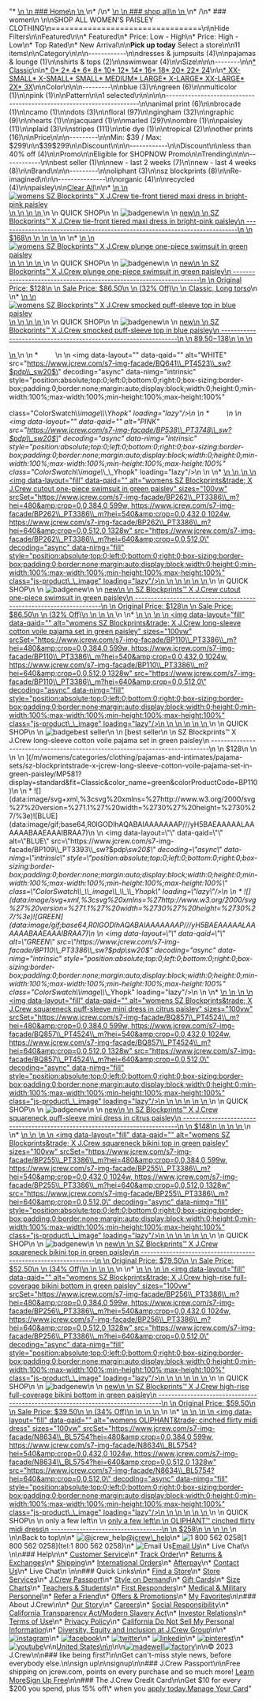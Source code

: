 "*   [\n    \n    ### Home\n    \n    ](/)\n*   /\n*   [\n    \n    ### shop all\n    \n    ](/all)\n*   /\n*   ### women\n    \n\nSHOP ALL WOMEN'S PAISLEY CLOTHING\n=================================\n\nHide Filters\n\nFeatured\n\n*   Featured\n*   Price: Low - High\n*   Price: High - Low\n*   Top Rated\n*   New Arrival\n\n**Pick up today** Select a store\n\n11 items\n\nCategory\n\n\n------------\n\n[](/all/womens/categories/clothing?sub-categories=womens-shopall-dresses-and-jumpsuits&crawl=no&l_pattern=root-paisley)dresses & jumpsuits (4)\n\n[](/all/womens/categories/clothing?sub-categories=womens-shopall-pajamasAndLounge&crawl=no&l_pattern=root-paisley)pajamas & lounge (1)\n\n[](/all/womens/categories/clothing?sub-categories=womens-shopall-shirtsAndTops&crawl=no&l_pattern=root-paisley)shirts & tops (2)\n\n[](/all/womens/categories/clothing?sub-categories=womens-shopall-swimwear&crawl=no&l_pattern=root-paisley)swimwear (4)\n\nSize\n\n\n--------\n\n[*   Classic](/all/womens/categories/clothing?crawl=no&fit=Classic&l_pattern=root-paisley)\n\n[*   0](/all/womens/categories/clothing?crawl=no&l_pattern=root-paisley&size=0)[*   2](/all/womens/categories/clothing?crawl=no&l_pattern=root-paisley&size=2)[*   4](/all/womens/categories/clothing?crawl=no&l_pattern=root-paisley&size=4)[*   6](/all/womens/categories/clothing?crawl=no&l_pattern=root-paisley&size=6)[*   8](/all/womens/categories/clothing?crawl=no&l_pattern=root-paisley&size=8)[*   10](/all/womens/categories/clothing?crawl=no&l_pattern=root-paisley&size=10)[*   12](/all/womens/categories/clothing?crawl=no&l_pattern=root-paisley&size=12)[*   14](/all/womens/categories/clothing?crawl=no&l_pattern=root-paisley&size=14)[*   16](/all/womens/categories/clothing?crawl=no&l_pattern=root-paisley&size=16)[*   18](/all/womens/categories/clothing?crawl=no&l_pattern=root-paisley&size=18)[*   20](/all/womens/categories/clothing?crawl=no&l_pattern=root-paisley&size=20)[*   22](/all/womens/categories/clothing?crawl=no&l_pattern=root-paisley&size=22)[*   24](/all/womens/categories/clothing?crawl=no&l_pattern=root-paisley&size=24)\n\n[*   XX-SMALL](/all/womens/categories/clothing?crawl=no&l_pattern=root-paisley&size=XX-SMALL)[*   X-SMALL](/all/womens/categories/clothing?crawl=no&l_pattern=root-paisley&size=X-SMALL)[*   SMALL](/all/womens/categories/clothing?crawl=no&l_pattern=root-paisley&size=SMALL)[*   MEDIUM](/all/womens/categories/clothing?crawl=no&l_pattern=root-paisley&size=MEDIUM)[*   LARGE](/all/womens/categories/clothing?crawl=no&l_pattern=root-paisley&size=LARGE)[*   X-LARGE](/all/womens/categories/clothing?crawl=no&l_pattern=root-paisley&size=X-LARGE)[*   XX-LARGE](/all/womens/categories/clothing?crawl=no&l_pattern=root-paisley&size=XX-LARGE)[*   2X](/all/womens/categories/clothing?crawl=no&l_pattern=root-paisley&size=2X)[*   3X](/all/womens/categories/clothing?crawl=no&l_pattern=root-paisley&size=3X)\n\nColor\n\n\n---------\n\n[](/all/womens/categories/clothing?crawl=no&l_color=root-blue&l_pattern=root-paisley)blue (3)\n\n[](/all/womens/categories/clothing?crawl=no&l_color=root-green&l_pattern=root-paisley)green (6)\n\n[](/all/womens/categories/clothing?crawl=no&l_color=root-multicolor&l_pattern=root-paisley)multicolor (1)\n\n[](/all/womens/categories/clothing?crawl=no&l_color=root-pink&l_pattern=root-paisley)pink (1)\n\nPattern\n\n1 selected[](/all/womens/categories/clothing?crawl=no)\n\n\n\n\n---------------------------------------------------------------------\n\n[](/all/womens/categories/clothing?crawl=no&l_pattern=root-animal-print,root-paisley)animal print (6)\n\n[](/all/womens/categories/clothing?crawl=no&l_pattern=root-brocade,root-paisley)brocade (1)\n\n[](/all/womens/categories/clothing?crawl=no&l_pattern=root-camo,root-paisley)camo (1)\n\n[](/all/womens/categories/clothing?crawl=no&l_pattern=root-dots,root-paisley)dots (3)\n\n[](/all/womens/categories/clothing?crawl=no&l_pattern=root-floral,root-paisley)floral (97)\n\n[](/all/womens/categories/clothing?crawl=no&l_pattern=root-gingham,root-paisley)gingham (32)\n\n[](/all/womens/categories/clothing?crawl=no&l_pattern=root-graphic,root-paisley)graphic (9)\n\n[](/all/womens/categories/clothing?crawl=no&l_pattern=root-hearts,root-paisley)hearts (1)\n\n[](/all/womens/categories/clothing?crawl=no&l_pattern=root-jacquard,root-paisley)jacquard (1)\n\n[](/all/womens/categories/clothing?crawl=no&l_pattern=root-marled,root-paisley)marled (29)\n\n[](/all/womens/categories/clothing?crawl=no&l_pattern=root-ombre,root-paisley)ombre (1)\n\n[](/all/womens/categories/clothing?crawl=no)paisley (11)\n\n[](/all/womens/categories/clothing?crawl=no&l_pattern=root-paisley,root-plaid)plaid (3)\n\n[](/all/womens/categories/clothing?crawl=no&l_pattern=root-paisley,root-stripes)stripes (111)\n\n[](/all/womens/categories/clothing?crawl=no&l_pattern=root-paisley,root-tie-dye)tie dye (1)\n\n[](/all/womens/categories/clothing?crawl=no&l_pattern=root-paisley,root-tropical)tropical (2)\n\n[](/all/womens/categories/clothing?crawl=no&l_pattern=root-other-prints,root-paisley)other prints (16)\n\nPrice\n\n\n---------\n\nMin: $39 / Max: $299\n\n$39$299\n\nDiscount\n\n\n------------\n\nDiscount\n\n[](/all/womens/categories/clothing?crawl=no&discount=lessThan40Off&l_pattern=root-paisley)less than 40% off (4)\n\nPromo\n\n[](/all/womens/categories/clothing?crawl=no&l_pattern=root-paisley&pmid=msg-30-off-full-price%2Cmsg-pam-promo%2Cmsg-30-off-sale~SHOPNOW)Eligible for SHOPNOW Promo\n\nTrending\n\n\n------------\n\n[](/all/womens/categories/clothing?crawl=no&l_pattern=root-paisley&trending=bestSeller)best seller (1)\n\n[](/all/womens/categories/clothing?crawl=no&l_pattern=root-paisley&trending=newLast2Weeks)new - last 2 weeks (7)\n\n[](/all/womens/categories/clothing?crawl=no&l_pattern=root-paisley&trending=newLast4Weeks)new - last 4 weeks (8)\n\nBrand\n\n\n---------\n\n[](/all/womens/categories/clothing?brand=OLIPHANT&crawl=no&l_pattern=root-paisley)oliphant (3)\n\n[](/all/womens/categories/clothing?brand=SZ%20BLOCKPRINTS&crawl=no&l_pattern=root-paisley)sz blockprints (8)\n\nRe-imagined\n\n\n---------------\n\n[](/all/womens/categories/clothing?clothing=Organic&crawl=no&l_pattern=root-paisley)organic (4)\n\n[](/all/womens/categories/clothing?clothing=Recycled&crawl=no&l_pattern=root-paisley)recycled (4)\n\npaisley[](/all/womens/categories/clothing?crawl=no)\n\n[Clear All](/all/womens/categories/clothing?crawl=no)\n\n*   [\n    \n    ![womens SZ Blockprints&trade; X J.Crew tie-front tiered maxi dress in bright-pink paisley](https://www.jcrew.com/s7-img-facade/BQ858_PT3515_m?hei=640&crop=0,0,512,0)\n    \n    \n    \n    ](/p/womens/categories/clothing/dresses-and-jumpsuits/sz-blockprintstrade-x-jcrew-tie-front-tiered-maxi-dress-in-bright-pink-paisley/BQ858?display=standard&fit=Classic&color_name=bright-pink&colorProductCode=BQ858)\n    \n    QUICK SHOP\n    \n    ![badge](https://www.jcrew.com/s7-img-facade/NS)new\n    \n    [new\n    \n    SZ Blockprints™ X J.Crew tie-front tiered maxi dress in bright-pink paisley\n    ---------------------------------------------------------------------------\n    \n    $168\n    \n    \n    \n    ](/p/womens/categories/clothing/dresses-and-jumpsuits/sz-blockprintstrade-x-jcrew-tie-front-tiered-maxi-dress-in-bright-pink-paisley/BQ858?display=standard&fit=Classic&color_name=bright-pink&colorProductCode=BQ858)\n    \n*   [\n    \n    ![womens SZ Blockprints&trade; X J.Crew plunge one-piece swimsuit in green paisley](https://www.jcrew.com/s7-img-facade/BP257_PT3386_m?hei=640&crop=0,0,512,0)\n    \n    \n    \n    ](/p/womens/categories/clothing/swimwear/sz-blockprintstrade-x-jcrew-plunge-one-piece-swimsuit-in-green-paisley/BP257?display=standard&fit=Classic&color_name=green&colorProductCode=BP257)\n    \n    QUICK SHOP\n    \n    ![badge](https://www.jcrew.com/s7-img-facade/NS)new\n    \n    [new\n    \n    SZ Blockprints™ X J.Crew plunge one-piece swimsuit in green paisley\n    -------------------------------------------------------------------\n    \n    Original Price: $128\n    \n    Sale Price: $86.50\n    \n    (32% Off)\n    \n    Classic, Long torso](/p/womens/categories/clothing/swimwear/sz-blockprintstrade-x-jcrew-plunge-one-piece-swimsuit-in-green-paisley/BP257?display=standard&fit=Classic&color_name=green&colorProductCode=BP257)\n    \n*   [\n    \n    ![womens SZ Blockprints&trade; X J.Crew smocked puff-sleeve top in blue paisley](https://www.jcrew.com/s7-img-facade/BQ641_PT4523_m?hei=640&crop=0,0,512,0)\n    \n    \n    \n    ](/m/womens/categories/clothing/shirts-and-tops/sz-blockprintstrade-x-jcrew-smocked-puff-sleeve-top-in-blue-paisley/MP888?display=standard&fit=Classic&color_name=white&colorProductCode=BQ641)\n    \n    QUICK SHOP\n    \n    ![badge](https://www.jcrew.com/s7-img-facade/NS)new\n    \n    [new\n    \n    SZ Blockprints™ X J.Crew smocked puff-sleeve top in blue paisley\n    ----------------------------------------------------------------\n    \n    $89.50-$138\n    \n    \n    \n    ](/m/womens/categories/clothing/shirts-and-tops/sz-blockprintstrade-x-jcrew-smocked-puff-sleeve-top-in-blue-paisley/MP888?display=standard&fit=Classic&color_name=white&colorProductCode=BQ641)\n    \n    *   ![](data:image/svg+xml,%3csvg%20xmlns=%27http://www.w3.org/2000/svg%27%20version=%271.1%27%20width=%2730%27%20height=%2730%27/%3e)![WHITE](data:image/gif;base64,R0lGODlhAQABAIAAAAAAAP///yH5BAEAAAAALAAAAAABAAEAAAIBRAA7)\n        \n        <img data-layout=\"\" data-qaid=\"\" alt=\"WHITE\" src=\"https://www.jcrew.com/s7-img-facade/BQ641\\_PT4523\\_sw?$pdp\\_sw20$\" decoding=\"async\" data-nimg=\"intrinsic\" style=\"position:absolute;top:0;left:0;bottom:0;right:0;box-sizing:border-box;padding:0;border:none;margin:auto;display:block;width:0;height:0;min-width:100%;max-width:100%;min-height:100%;max-height:100%\" class=\"ColorSwatch\\_\\_image\\_\\_\\_Yhopk\" loading=\"lazy\"/>\n        \n    *   ![](data:image/svg+xml,%3csvg%20xmlns=%27http://www.w3.org/2000/svg%27%20version=%271.1%27%20width=%2730%27%20height=%2730%27/%3e)![PINK](data:image/gif;base64,R0lGODlhAQABAIAAAAAAAP///yH5BAEAAAAALAAAAAABAAEAAAIBRAA7)\n        \n        <img data-layout=\"\" data-qaid=\"\" alt=\"PINK\" src=\"https://www.jcrew.com/s7-img-facade/BP538\\_PT3748\\_sw?$pdp\\_sw20$\" decoding=\"async\" data-nimg=\"intrinsic\" style=\"position:absolute;top:0;left:0;bottom:0;right:0;box-sizing:border-box;padding:0;border:none;margin:auto;display:block;width:0;height:0;min-width:100%;max-width:100%;min-height:100%;max-height:100%\" class=\"ColorSwatch\\_\\_image\\_\\_\\_Yhopk\" loading=\"lazy\"/>\n        \n    \n*   [\n    \n    ![womens SZ Blockprints&trade; X J.Crew cutout one-piece swimsuit in green paisley](data:image/gif;base64,R0lGODlhAQABAIAAAAAAAP///yH5BAEAAAAALAAAAAABAAEAAAIBRAA7)\n    \n    <img data-layout=\"fill\" data-qaid=\"\" alt=\"womens SZ Blockprints&amp;trade; X J.Crew cutout one-piece swimsuit in green paisley\" sizes=\"100vw\" srcSet=\"https://www.jcrew.com/s7-img-facade/BP262\\_PT3386\\_m?hei=480&amp;crop=0,0,384,0 599w, https://www.jcrew.com/s7-img-facade/BP262\\_PT3386\\_m?hei=540&amp;crop=0,0,432,0 1024w, https://www.jcrew.com/s7-img-facade/BP262\\_PT3386\\_m?hei=640&amp;crop=0,0,512,0 1328w\" src=\"https://www.jcrew.com/s7-img-facade/BP262\\_PT3386\\_m?hei=640&amp;crop=0,0,512,0\" decoding=\"async\" data-nimg=\"fill\" style=\"position:absolute;top:0;left:0;bottom:0;right:0;box-sizing:border-box;padding:0;border:none;margin:auto;display:block;width:0;height:0;min-width:100%;max-width:100%;min-height:100%;max-height:100%\" class=\"js-product\\_\\_image\" loading=\"lazy\"/>\n    \n    \n    \n    \n    \n    ](/p/womens/categories/clothing/swimwear/sz-blockprintstrade-x-jcrew-cutout-one-piece-swimsuit-in-green-paisley/BP262?display=standard&fit=Classic&color_name=green&colorProductCode=BP262)\n    \n    QUICK SHOP\n    \n    ![badge](https://www.jcrew.com/s7-img-facade/NS)new\n    \n    [new\n    \n    SZ Blockprints™ X J.Crew cutout one-piece swimsuit in green paisley\n    -------------------------------------------------------------------\n    \n    Original Price: $128\n    \n    Sale Price: $86.50\n    \n    (32% Off)\n    \n    \n    \n    ](/p/womens/categories/clothing/swimwear/sz-blockprintstrade-x-jcrew-cutout-one-piece-swimsuit-in-green-paisley/BP262?display=standard&fit=Classic&color_name=green&colorProductCode=BP262)\n    \n*   [\n    \n    ![womens SZ Blockprints&trade; X J.Crew long-sleeve cotton voile pajama set in green paisley](data:image/gif;base64,R0lGODlhAQABAIAAAAAAAP///yH5BAEAAAAALAAAAAABAAEAAAIBRAA7)\n    \n    <img data-layout=\"fill\" data-qaid=\"\" alt=\"womens SZ Blockprints&amp;trade; X J.Crew long-sleeve cotton voile pajama set in green paisley\" sizes=\"100vw\" srcSet=\"https://www.jcrew.com/s7-img-facade/BP110\\_PT3386\\_m?hei=480&amp;crop=0,0,384,0 599w, https://www.jcrew.com/s7-img-facade/BP110\\_PT3386\\_m?hei=540&amp;crop=0,0,432,0 1024w, https://www.jcrew.com/s7-img-facade/BP110\\_PT3386\\_m?hei=640&amp;crop=0,0,512,0 1328w\" src=\"https://www.jcrew.com/s7-img-facade/BP110\\_PT3386\\_m?hei=640&amp;crop=0,0,512,0\" decoding=\"async\" data-nimg=\"fill\" style=\"position:absolute;top:0;left:0;bottom:0;right:0;box-sizing:border-box;padding:0;border:none;margin:auto;display:block;width:0;height:0;min-width:100%;max-width:100%;min-height:100%;max-height:100%\" class=\"js-product\\_\\_image\" loading=\"lazy\"/>\n    \n    \n    \n    \n    \n    ](/m/womens/categories/clothing/pajamas-and-intimates/pajama-sets/sz-blockprintstrade-x-jcrew-long-sleeve-cotton-voile-pajama-set-in-green-paisley/MP581?display=standard&fit=Classic&color_name=green&colorProductCode=BP110)\n    \n    QUICK SHOP\n    \n    ![badge](https://www.jcrew.com/s7-img-facade/TS)best seller\n    \n    [best seller\n    \n    SZ Blockprints™ X J.Crew long-sleeve cotton voile pajama set in green paisley\n    -----------------------------------------------------------------------------\n    \n    $128\n    \n    \n    \n    ](/m/womens/categories/clothing/pajamas-and-intimates/pajama-sets/sz-blockprintstrade-x-jcrew-long-sleeve-cotton-voile-pajama-set-in-green-paisley/MP581?display=standard&fit=Classic&color_name=green&colorProductCode=BP110)\n    \n    *   ![](data:image/svg+xml,%3csvg%20xmlns=%27http://www.w3.org/2000/svg%27%20version=%271.1%27%20width=%2730%27%20height=%2730%27/%3e)![BLUE](data:image/gif;base64,R0lGODlhAQABAIAAAAAAAP///yH5BAEAAAAALAAAAAABAAEAAAIBRAA7)\n        \n        <img data-layout=\"\" data-qaid=\"\" alt=\"BLUE\" src=\"https://www.jcrew.com/s7-img-facade/BP109\\_PT3393\\_sw?$pdp\\_sw20$\" decoding=\"async\" data-nimg=\"intrinsic\" style=\"position:absolute;top:0;left:0;bottom:0;right:0;box-sizing:border-box;padding:0;border:none;margin:auto;display:block;width:0;height:0;min-width:100%;max-width:100%;min-height:100%;max-height:100%\" class=\"ColorSwatch\\_\\_image\\_\\_\\_Yhopk\" loading=\"lazy\"/>\n        \n    *   ![](data:image/svg+xml,%3csvg%20xmlns=%27http://www.w3.org/2000/svg%27%20version=%271.1%27%20width=%2730%27%20height=%2730%27/%3e)![GREEN](data:image/gif;base64,R0lGODlhAQABAIAAAAAAAP///yH5BAEAAAAALAAAAAABAAEAAAIBRAA7)\n        \n        <img data-layout=\"\" data-qaid=\"\" alt=\"GREEN\" src=\"https://www.jcrew.com/s7-img-facade/BP110\\_PT3386\\_sw?$pdp\\_sw20$\" decoding=\"async\" data-nimg=\"intrinsic\" style=\"position:absolute;top:0;left:0;bottom:0;right:0;box-sizing:border-box;padding:0;border:none;margin:auto;display:block;width:0;height:0;min-width:100%;max-width:100%;min-height:100%;max-height:100%\" class=\"ColorSwatch\\_\\_image\\_\\_\\_Yhopk\" loading=\"lazy\"/>\n        \n    \n*   [\n    \n    ![womens SZ Blockprints&trade; X J.Crew squareneck puff-sleeve mini dress in citrus paisley](data:image/gif;base64,R0lGODlhAQABAIAAAAAAAP///yH5BAEAAAAALAAAAAABAAEAAAIBRAA7)\n    \n    <img data-layout=\"fill\" data-qaid=\"\" alt=\"womens SZ Blockprints&amp;trade; X J.Crew squareneck puff-sleeve mini dress in citrus paisley\" sizes=\"100vw\" srcSet=\"https://www.jcrew.com/s7-img-facade/BQ857\\_PT4524\\_m?hei=480&amp;crop=0,0,384,0 599w, https://www.jcrew.com/s7-img-facade/BQ857\\_PT4524\\_m?hei=540&amp;crop=0,0,432,0 1024w, https://www.jcrew.com/s7-img-facade/BQ857\\_PT4524\\_m?hei=640&amp;crop=0,0,512,0 1328w\" src=\"https://www.jcrew.com/s7-img-facade/BQ857\\_PT4524\\_m?hei=640&amp;crop=0,0,512,0\" decoding=\"async\" data-nimg=\"fill\" style=\"position:absolute;top:0;left:0;bottom:0;right:0;box-sizing:border-box;padding:0;border:none;margin:auto;display:block;width:0;height:0;min-width:100%;max-width:100%;min-height:100%;max-height:100%\" class=\"js-product\\_\\_image\" loading=\"lazy\"/>\n    \n    \n    \n    \n    \n    ](/p/womens/categories/clothing/dresses-and-jumpsuits/sz-blockprintstrade-x-jcrew-squareneck-puff-sleeve-mini-dress-in-citrus-paisley/BQ857?display=standard&fit=Classic&color_name=brilliant-citrus&colorProductCode=BQ857)\n    \n    QUICK SHOP\n    \n    ![badge](https://www.jcrew.com/s7-img-facade/NS)new\n    \n    [new\n    \n    SZ Blockprints™ X J.Crew squareneck puff-sleeve mini dress in citrus paisley\n    ----------------------------------------------------------------------------\n    \n    $148\n    \n    \n    \n    ](/p/womens/categories/clothing/dresses-and-jumpsuits/sz-blockprintstrade-x-jcrew-squareneck-puff-sleeve-mini-dress-in-citrus-paisley/BQ857?display=standard&fit=Classic&color_name=brilliant-citrus&colorProductCode=BQ857)\n    \n*   [\n    \n    ![womens SZ Blockprints&trade; X J.Crew squareneck bikini top in green paisley](data:image/gif;base64,R0lGODlhAQABAIAAAAAAAP///yH5BAEAAAAALAAAAAABAAEAAAIBRAA7)\n    \n    <img data-layout=\"fill\" data-qaid=\"\" alt=\"womens SZ Blockprints&amp;trade; X J.Crew squareneck bikini top in green paisley\" sizes=\"100vw\" srcSet=\"https://www.jcrew.com/s7-img-facade/BP255\\_PT3386\\_m?hei=480&amp;crop=0,0,384,0 599w, https://www.jcrew.com/s7-img-facade/BP255\\_PT3386\\_m?hei=540&amp;crop=0,0,432,0 1024w, https://www.jcrew.com/s7-img-facade/BP255\\_PT3386\\_m?hei=640&amp;crop=0,0,512,0 1328w\" src=\"https://www.jcrew.com/s7-img-facade/BP255\\_PT3386\\_m?hei=640&amp;crop=0,0,512,0\" decoding=\"async\" data-nimg=\"fill\" style=\"position:absolute;top:0;left:0;bottom:0;right:0;box-sizing:border-box;padding:0;border:none;margin:auto;display:block;width:0;height:0;min-width:100%;max-width:100%;min-height:100%;max-height:100%\" class=\"js-product\\_\\_image\" loading=\"lazy\"/>\n    \n    \n    \n    \n    \n    ](/p/womens/categories/clothing/swimwear/sz-blockprintstrade-x-jcrew-squareneck-bikini-top-in-green-paisley/BP255?display=standard&fit=Classic&color_name=green&colorProductCode=BP255)\n    \n    QUICK SHOP\n    \n    ![badge](https://www.jcrew.com/s7-img-facade/NS)new\n    \n    [new\n    \n    SZ Blockprints™ X J.Crew squareneck bikini top in green paisley\n    ---------------------------------------------------------------\n    \n    Original Price: $79.50\n    \n    Sale Price: $52.50\n    \n    (34% Off)\n    \n    \n    \n    ](/p/womens/categories/clothing/swimwear/sz-blockprintstrade-x-jcrew-squareneck-bikini-top-in-green-paisley/BP255?display=standard&fit=Classic&color_name=green&colorProductCode=BP255)\n    \n*   [\n    \n    ![womens SZ Blockprints&trade; X J.Crew high-rise full-coverage bikini bottom in green paisley](data:image/gif;base64,R0lGODlhAQABAIAAAAAAAP///yH5BAEAAAAALAAAAAABAAEAAAIBRAA7)\n    \n    <img data-layout=\"fill\" data-qaid=\"\" alt=\"womens SZ Blockprints&amp;trade; X J.Crew high-rise full-coverage bikini bottom in green paisley\" sizes=\"100vw\" srcSet=\"https://www.jcrew.com/s7-img-facade/BP256\\_PT3386\\_m?hei=480&amp;crop=0,0,384,0 599w, https://www.jcrew.com/s7-img-facade/BP256\\_PT3386\\_m?hei=540&amp;crop=0,0,432,0 1024w, https://www.jcrew.com/s7-img-facade/BP256\\_PT3386\\_m?hei=640&amp;crop=0,0,512,0 1328w\" src=\"https://www.jcrew.com/s7-img-facade/BP256\\_PT3386\\_m?hei=640&amp;crop=0,0,512,0\" decoding=\"async\" data-nimg=\"fill\" style=\"position:absolute;top:0;left:0;bottom:0;right:0;box-sizing:border-box;padding:0;border:none;margin:auto;display:block;width:0;height:0;min-width:100%;max-width:100%;min-height:100%;max-height:100%\" class=\"js-product\\_\\_image\" loading=\"lazy\"/>\n    \n    \n    \n    \n    \n    ](/p/womens/categories/clothing/swimwear/sz-blockprintstrade-x-jcrew-high-rise-full-coverage-bikini-bottom-in-green-paisley/BP256?display=standard&fit=Classic&color_name=green&colorProductCode=BP256)\n    \n    QUICK SHOP\n    \n    ![badge](https://www.jcrew.com/s7-img-facade/NS)new\n    \n    [new\n    \n    SZ Blockprints™ X J.Crew high-rise full-coverage bikini bottom in green paisley\n    -------------------------------------------------------------------------------\n    \n    Original Price: $59.50\n    \n    Sale Price: $39.50\n    \n    (34% Off)\n    \n    \n    \n    ](/p/womens/categories/clothing/swimwear/sz-blockprintstrade-x-jcrew-high-rise-full-coverage-bikini-bottom-in-green-paisley/BP256?display=standard&fit=Classic&color_name=green&colorProductCode=BP256)\n    \n*   [\n    \n    ![womens OLIPHANT&trade; cinched flirty midi dress](data:image/gif;base64,R0lGODlhAQABAIAAAAAAAP///yH5BAEAAAAALAAAAAABAAEAAAIBRAA7)\n    \n    <img data-layout=\"fill\" data-qaid=\"\" alt=\"womens OLIPHANT&amp;trade; cinched flirty midi dress\" sizes=\"100vw\" srcSet=\"https://www.jcrew.com/s7-img-facade/N8634\\_BL5754?hei=480&amp;crop=0,0,384,0 599w, https://www.jcrew.com/s7-img-facade/N8634\\_BL5754?hei=540&amp;crop=0,0,432,0 1024w, https://www.jcrew.com/s7-img-facade/N8634\\_BL5754?hei=640&amp;crop=0,0,512,0 1328w\" src=\"https://www.jcrew.com/s7-img-facade/N8634\\_BL5754?hei=640&amp;crop=0,0,512,0\" decoding=\"async\" data-nimg=\"fill\" style=\"position:absolute;top:0;left:0;bottom:0;right:0;box-sizing:border-box;padding:0;border:none;margin:auto;display:block;width:0;height:0;min-width:100%;max-width:100%;min-height:100%;max-height:100%\" class=\"js-product\\_\\_image\" loading=\"lazy\"/>\n    \n    \n    \n    \n    \n    ](/p/womens/categories/clothing/dresses-and-jumpsuits/oliphanttrade-cinched-flirty-midi-dress/N8634?display=standard&fit=Classic&color_name=cobalt-blue&colorProductCode=N8634)\n    \n    QUICK SHOP\n    \n    only a few left\n    \n    [only a few left\n    \n    OLIPHANT™ cinched flirty midi dress\n    -----------------------------------\n    \n    $258\n    \n    \n    \n    ](/p/womens/categories/clothing/dresses-and-jumpsuits/oliphanttrade-cinched-flirty-midi-dress/N8634?display=standard&fit=Classic&color_name=cobalt-blue&colorProductCode=N8634)\n    \n\nBack to top\n\n*   ![@jcrew_help](/next-static/images/sidecar-modules/footer/twitter-2.svg)[@jcrew\\_help](https://twitter.com/jcrew_help)\n*   ![1 800 562 0258](/next-static/images/sidecar-modules/footer/phone-2.svg)[1 800 562 0258](tel:1 800 562 0258)\n*   ![Email Us](/next-static/images/sidecar-modules/footer/email.svg)[Email Us](mailto:help@jcrew.com)\n*   Live Chat\n    \n\n### Help\n\n*   [Customer Service](/help/customer-service)\n*   [Track Order](/help/order-status)\n*   [Returns & Exchanges](/help/returns-exchanges)\n*   [Shipping](/help/shipping-handling)\n*   [International Orders](/help/international-orders)\n*   [Afterpay](/afterpay-faq)\n*   [Contact Us](/help/contact-us)\n*   Live Chat\n    \n\n### Quick Links\n\n*   [Find a Store](https://stores.jcrew.com/search)\n*   [Store Services](/s/store-services)\n*   [J.Crew Passport](/s/rewards)\n*   [Style on Demand](/s/style-on-demand)\n*   [Gift Cards](/help/gift-card)\n*   [Size Charts](/r/size-charts)\n*   [Teachers & Students](/s/teacher-student-discount)\n*   [First Responders](/s/military-medical-first-responder-discount)\n*   [Medical & Military Personnel](/s/military-medical-first-responder-discount)\n*   [Refer a Friend](/share)\n*   [Offers & Promotions](/best-deals)\n*   [My Favorites](/favorites)\n\n### About J.Crew\n\n*   [Our Story](/s/aboutus)\n*   [Careers](https://jobs.jcrew.com)\n*   [Social Responsibility](/s/corporate-responsibility)\n*   [California Transparency Act/Modern Slavery Act](/s/CSR-california-transparency-act)\n*   [Investor Relations](https://investors.jcrew.com)\n*   [Terms of Use](/help/terms-of-use)\n*   [Privacy Policy](/help/privacy-policy)\n*   [California Do Not Sell My Personal Information](https://jcrew.clarip.com/dsr/create?brand=jcrew&type=3)\n*   [Diversity, Equity and Inclusion at J.Crew Group](/s/diversity-equity-inclusion)\n\n*   [![instagram](/next-static/images/sidecar-modules/footer/instagram-2.svg)](http://instagram.com/jcrew)\n*   [![facebook](/next-static/images/sidecar-modules/footer/facebook-2.svg)](https://www.facebook.com/jcrew)\n*   [![twitter](/next-static/images/sidecar-modules/footer/twitter-2.svg)](https://twitter.com/jcrew)\n*   [![linkedin](/next-static/images/sidecar-modules/footer/linkedin.svg)](https://www.linkedin.com/company/j-crew)\n*   [![pinterest](/next-static/images/sidecar-modules/footer/pinterest-2.svg)](http://pinterest.com/jcrew/)\n*   [![youtube](/next-static/images/sidecar-modules/footer/youtube-2.svg)](http://www.youtube.com/user/jcrewinsider)\n\n[United States\n\n](/r/context-chooser)\n\n[![madewell](/next-static/images/sidecar-modules/footer/madewell.svg)](https://www.madewell.com)[![factory](/next-static/images/sidecar-modules/navigation/jcrew-factory-logo-black.svg)](https://factory.jcrew.com)\n\n© 2023 J.Crew\n\n### like being first?\n\nGet can't-miss style news, before everybody else.\n\nsign up\n\nsignup\n\n### J.Crew Passport\n\nFree shipping on jcrew.com, points on every purchase and so much more! [Learn More](/s/rewards)[Sign Up Free](/?register=true)\n\n### The J.Crew Credit Card\n\nGet $10 for every $200 you spend, plus 15% off\\* when you [apply today.](/s/credit-card)[Manage Your Card](https://d.comenity.net/jcrew/)"